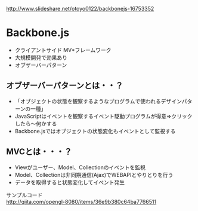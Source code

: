 http://www.slideshare.net/otoyo0122/backbonejs-16753352

Backbone.js
==============

* クライアントサイド MV*フレームワーク
* 大規模開発で効果あり
* オブザーバーパターン

## オブザーバーパターンとは・・？

* 「オブジェクトの状態を観察するようなプログラムで使われるデザインパターンの一種」
* JavaScriptはイベントを観察するイベント駆動プログラムが得意⇒クリックしたら～何かする
* Backbone.jsではオブジェクトの状態変化もイベントとして監視する

## MVCとは・・・？

* Viewがユーザー、Model、Collectionのイベントを監視
* Model、Collectionは非同期通信(Ajax)でWEBAPIとやりとりを行う
* データを取得すると状態変化してイベント発生

サンプルコード  
http://qiita.com/opengl-8080/items/36e9b380c64ba7766511
